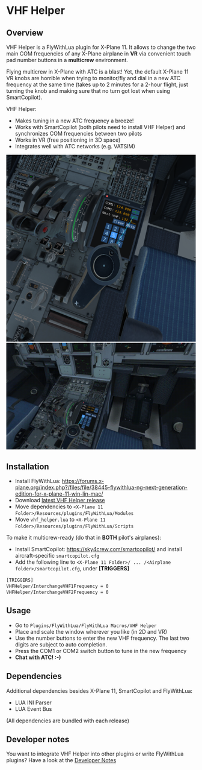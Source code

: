 # VHF Helper
## Overview
VHF Helper is a FlyWithLua plugin for X-Plane 11. It allows to change the two main COM frequencies of any X-Plane airplane in **VR** via convenient touch pad number buttons in a **multicrew** environment.

Flying multicrew in X-Plane with ATC is a blast! Yet, the default X-Plane 11 VR knobs are horrible when trying to monitor/fly and dial in a new ATC frequency at the same time (takes up to 2 minutes for a 2-hour flight, just turning the knob and making sure that no turn got lost when using SmartCopilot).

VHF Helper:
* Makes tuning in a new ATC frequency a breeze!
* Works with SmartCopilot (both pilots need to install VHF Helper) and synchronizes COM frequencies between two pilots
* Works in VR (free positioning in 3D space)
* Integrates well with ATC networks (e.g. VATSIM)

![VHF Helper Screenshot](screenshots/VHFHelperScreenshot2.png "VHF Helper Screenshot")
![VHF Helper Video](screenshots/VHFHelperUsageVideo.gif "VHF Helper Video")

## Installation
* Install FlyWithLua: https://forums.x-plane.org/index.php?/files/file/38445-flywithlua-ng-next-generation-edition-for-x-plane-11-win-lin-mac/
* Download [latest VHF Helper release](https://github.com/VerticalLongboard/xplane-vhf-helper/releases/latest)
* Move dependencies to `<X-Plane 11 Folder>/Resources/plugins/FlyWithLua/Modules`
* Move `vhf_helper.lua` to `<X-Plane 11 Folder>/Resources/plugins/FlyWithLua/Scripts`

To make it multicrew-ready (do that in **BOTH** pilot's airplanes):

* Install SmartCopilot: https://sky4crew.com/smartcopilot/ and install aircraft-specific `smartcopilot.cfg`
* Add the following line to `<X-Plane 11 Folder>/ ... /<Airplane folder>/smartcopilot.cfg`, under **[TRIGGERS]**
```text
[TRIGGERS]
VHFHelper/InterchangeVHF1Frequency = 0
VHFHelper/InterchangeVHF2Frequency = 0
```

## Usage
* Go to `Plugins/FlyWithLua/FlyWithLua Macros/VHF Helper`
* Place and scale the window wherever you like (in 2D and VR)
* Use the number buttons to enter the new VHF frequency. The last two digits are subject to auto completion.
* Press the COM1 or COM2 switch button to tune in the new frequency
* **Chat with ATC! :-)**

## Dependencies
Additional dependencies besides X-Plane 11, SmartCopilot and FlyWithLua:
- LUA INI Parser
- LUA Event Bus

(All dependencies are bundled with each release)

## Developer notes
You want to integrate VHF Helper into other plugins or write FlyWithLua plugins? Have a look at the [Developer Notes](DEVELOPER.md)
